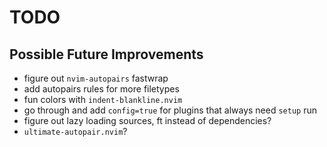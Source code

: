 # TODO

## Possible Future Improvements

- figure out `nvim-autopairs` fastwrap
- add autopairs rules for more filetypes
- fun colors with `indent-blankline.nvim`
- go through and add `config=true` for plugins that always need `setup` run
- figure out lazy loading sources, ft instead of dependencies?
- `ultimate-autopair.nvim`?
